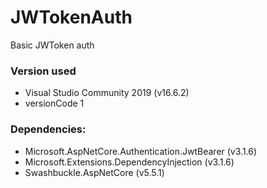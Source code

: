 # JWTokenAuth
Basic JWToken auth

### Version used
* Visual Studio Community 2019 (v16.6.2)
* versionCode 1

### Dependencies:
* Microsoft.AspNetCore.Authentication.JwtBearer (v3.1.6)
* Microsoft.Extensions.DependencyInjection (v3.1.6)
* Swashbuckle.AspNetCore (v5.5.1)
